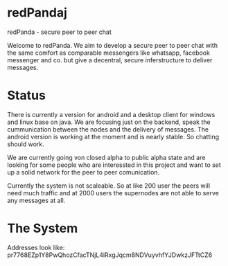 redPandaj
=========

redPanda - secure peer to peer chat


Welcome to redPanda. We aim to develop a secure peer to peer chat with the same comfort as comparable messengers like whatsapp, facebook messenger and co. but give a decentral, secure inferstructure to deliver messages.

Status
=========
There is currently a version for android and a desktop client for windows and linux base on java. We are focusing just on the backend, speak the cummunication between the nodes and the delivery of messages.
The android version is working at the moment and is nearly stable. So chatting should work.

We are currently going von closed alpha to public alpha state and are looking for some people who are interessted in this project and want to set up a solid network for the peer to peer comunication.

Currently the system is not scaleable. So at like 200 user the peers will need much traffic and at 2000 users the supernodes are not able to serve any messages at all.


The System
=========
Addresses look like: pr7768EZp1Y8PwQhozCfacTNjL4iRxgJqcm8NDVuyvhfYJDwkzJFTtCZ6
